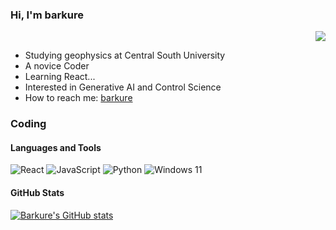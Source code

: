 ### Hi, I'm barkure
<div style="text-align:right" align:right>
<a href="https://spotify-github-profile.vercel.app/api/view.svg?uid=31cpz4ouugwhmy4vbvgr43o4x2ae&redirect=true" target="_blank"><img src="https://spotify-github-profile.vercel.app/api/view.svg?uid=31cpz4ouugwhmy4vbvgr43o4x2ae&cover_image=true&theme=novatorem&show_offline=false&background_color=121212&interchange=false&bar_color=53b14f&bar_color_cover=true"></a>
</div>

-  Studying geophysics at Central South University
-  A novice Coder
-  Learning React...
-  Interested in Generative AI and Control Science
-  How to reach me: [barkure](https://barku.re)

### Coding
#### Languages and Tools
![React](https://shields.io/badge/react-black?logo=react&style=for-the-badge)
![JavaScript](https://img.shields.io/badge/JavaScript-F7DF1E?style=for-the-badge&logo=javascript&logoColor=black)
![Python](https://img.shields.io/badge/Python-3776AB?style=for-the-badge&logo=python&logoColor=white)
![Windows 11](https://img.shields.io/badge/Windows%2011-0078D6?style=for-the-badge&logo=windows&logoColor=white)
#### GitHub Stats
[![Barkure's GitHub stats](https://github-readme-stats.vercel.app/api?username=barkure&show_icons=true&theme=transparent)](https://github.com/barkure?tab=repositories)
